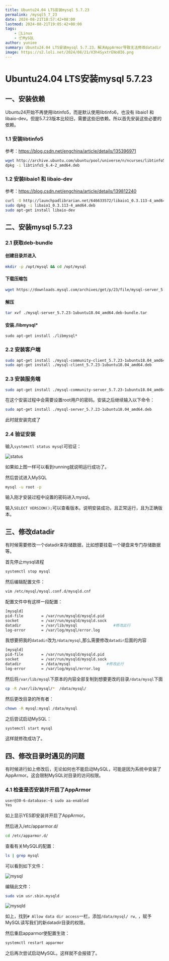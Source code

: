 ```yaml
---
title: Ubuntu24.04 LTS安装mysql 5.7.23
permalink: /mysql5_7_23
date: 2024-08-21T18:57:42+08:00
lastmod: 2024-08-21T19:05:42+08:00
tags: 
    - 🐘Linux
    - 📦MySQL
author: yuniee
summary: Ubuntu24.04 LTS安装mysql 5.7.23，解决AppArmor导致无法修改datadir
image: https://s2.loli.net/2024/08/21/X3h4SyxtrENo8I6.png
---
```




# Ubuntu24.04 LTS安装mysql 5.7.23

## 一、安装依赖

Ubuntu24开始不再使用libtinfo5，而是默认使用libtinfo6，也没有 libaio1 和 libaio-dev。但是5.7.23版本比较旧，需要这些旧依赖。所以首先安装这些必要的依赖。

### 1.1 安装libtinfo5

参考：https://blog.csdn.net/engchina/article/details/135396971

```bash
wget http://archive.ubuntu.com/ubuntu/pool/universe/n/ncurses/libtinfo5_6.4-2_amd64.deb
dpkg -i libtinfo5_6.4-2_amd64.deb
```

### 1.2 安装libaio1 和 libaio-dev

参考：https://blog.csdn.net/engchina/article/details/139812240

```bash
curl -O http://launchpadlibrarian.net/646633572/libaio1_0.3.113-4_amd64.deb
sudo dpkg -i libaio1_0.3.113-4_amd64.deb 
sudo apt-get install libaio-dev
```

## 二、安装mysql 5.7.23

### 2.1 获取deb-bundle

#### 创建目录并进入

```bash
mkdir -p /opt/mysql && cd /opt/mysql
```

#### 下载压缩包

```bash
wget https://downloads.mysql.com/archives/get/p/23/file/mysql-server_5.7.23-1ubuntu18.04_amd64.deb-bundle.tar
```

#### 解压

```bash
tar xvf ./mysql-server_5.7.23-1ubuntu18.04_amd64.deb-bundle.tar
```

#### 安装./libmysql*

```bash\
sudo apt-get install ./libmysql*
```

### 2.2 安装客户端

```bash
sudo apt-get install ./mysql-community-client_5.7.23-1ubuntu18.04_amd64.deb
sudo apt-get install ./mysql-client_5.7.23-1ubuntu18.04_amd64.deb
```

### 2.3 安装服务端

```bash
sudo apt-get install ./mysql-community-server_5.7.23-1ubuntu18.04_amd64.deb
```

在这个安装过程中会需要设置root用户的密码。安装之后继续输入以下命令：

```bash
sudo apt-get install ./mysql-server_5.7.23-1ubuntu18.04_amd64.deb
```

此时就安装完成了

### 2.4 验证安装

输入`systemctl status mysql`可验证：

<img src="https://s2.loli.net/2024/08/21/NGwqLZDzlmnCYau.jpg" alt="status"  />

如果如上图一样可以看到running就说明运行成功了。

然后尝试进入MySQL

```bash
mysql -u root -p
```

输入刚才安装过程中设置的密码进入mysql。

输入`SELECT VERSION();`可以查看版本。说明安装成功，且正常运行，且为正确版本。

## 三、修改datadir

有时候需要修改一个datadir来存储数据，比如想要挂载一个硬盘来专门存储数据等。

首先停止mysql进程

```bash
systemctl stop mysql
```

然后编辑配置文件：

```bash
vim /etc/mysql/mysql.conf.d/mysqld.cnf
```

配置文件中有这样一段配置：

```bash
[mysqld]
pid-file        = /var/run/mysqld/mysqld.pid
socket          = /var/run/mysqld/mysqld.sock
datadir         = /var/lib/mysql                #修改此行
log-error       = /var/log/mysql/error.log
```

我想要把我的`datadir`改为`/data/mysql`,那么需要修改`datadir`后面的内容

```bash
[mysqld]
pid-file        = /var/run/mysqld/mysqld.pid
socket          = /var/run/mysqld/mysqld.sock
datadir         = /data/mysql                #修改此行
log-error       = /var/log/mysql/error.log
```

然后将`/var/lib/mysql`下原本的内容全部复制到想要更改的目录`/data/mysql`下面

```bash
cp -R /var/lib/mysql/*  /data/mysql/
```

然后更改目录的所有者：
```bash
chown -R mysql:mysql /data/mysql
```

之后尝试启动MySQL：

```bash
systemctl start mysql
```

这样就修改成功了。

## 四、修改目录时遇见的问题

有时候进行如上修改后，无论如何也不能启动MySQL，可能是因为系统中安装了AppArmor。这会限制MySQL对目录的访问权限。

### 4.1 检查是否安装并开启了AppArmor

```bash
user@30-6-database:~$ sudo aa-enabled 
Yes
```

如上显示YES即安装并开启了AppArmor。

然后进入/etc/apparmor.d/

```bash
cd /etc/apparmor.d/
```

查看有关MySQL的配置：

```bash
ls | grep mysql
```

可以看到如下文件：

![mysql](https://s2.loli.net/2024/08/21/Wvhbt3wLqk4DHrN.jpg)

编辑此文件：

```bash
sudo vim usr.sbin.mysqld
```

![mysqld](https://s2.loli.net/2024/08/21/1Cpgae6tkrnW8MK.jpg)

如上，找到`# Allow data dir access`一栏，添加`/data/mysql/ rw,` ，赋予MySQL读写我们的新datadir目录的权限。

然后重启apparmor使配置生效：

```bash
systemctl restart apparmor
```

之后再次尝试启动MySQL。这样就不会报错了。
